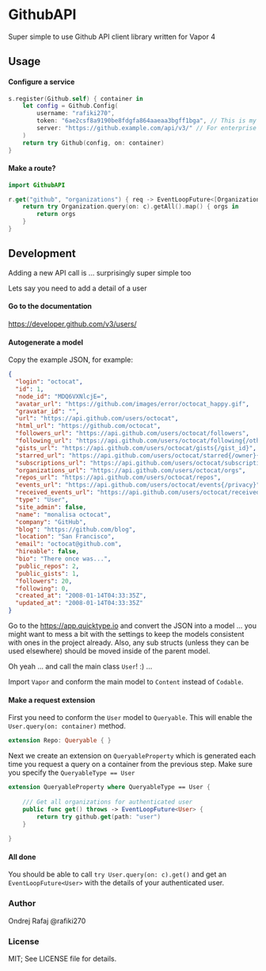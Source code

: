 # GithubAPI

Super simple to use Github API client library written for Vapor 4

## Usage

#### Configure a service
```swift
s.register(Github.self) { container in
    let config = Github.Config(
        username: "rafiki270",
        token: "6ae2csf8a9190be8fdgfa864aaeaa3bgff1bga", // This is my real token! please do not use!!!
        server: "https://github.example.com/api/v3/" // For enterprise github servers (optional)
    )
    return try Github(config, on: container)
}
```

#### Make a route?

```swift
import GithubAPI

r.get("github", "organizations") { req -> EventLoopFuture<[Organization]> in
    return try Organization.query(on: c).getAll().map() { orgs in
        return orgs
    }
}
```

## Development

Adding a new API call is ... surprisingly super simple too

Lets say you need to add a detail of a user

#### Go to the documentation

https://developer.github.com/v3/users/

#### Autogenerate a model

Copy the example JSON, for example:

```json
{
  "login": "octocat",
  "id": 1,
  "node_id": "MDQ6VXNlcjE=",
  "avatar_url": "https://github.com/images/error/octocat_happy.gif",
  "gravatar_id": "",
  "url": "https://api.github.com/users/octocat",
  "html_url": "https://github.com/octocat",
  "followers_url": "https://api.github.com/users/octocat/followers",
  "following_url": "https://api.github.com/users/octocat/following{/other_user}",
  "gists_url": "https://api.github.com/users/octocat/gists{/gist_id}",
  "starred_url": "https://api.github.com/users/octocat/starred{/owner}{/repo}",
  "subscriptions_url": "https://api.github.com/users/octocat/subscriptions",
  "organizations_url": "https://api.github.com/users/octocat/orgs",
  "repos_url": "https://api.github.com/users/octocat/repos",
  "events_url": "https://api.github.com/users/octocat/events{/privacy}",
  "received_events_url": "https://api.github.com/users/octocat/received_events",
  "type": "User",
  "site_admin": false,
  "name": "monalisa octocat",
  "company": "GitHub",
  "blog": "https://github.com/blog",
  "location": "San Francisco",
  "email": "octocat@github.com",
  "hireable": false,
  "bio": "There once was...",
  "public_repos": 2,
  "public_gists": 1,
  "followers": 20,
  "following": 0,
  "created_at": "2008-01-14T04:33:35Z",
  "updated_at": "2008-01-14T04:33:35Z"
}
```

Go to the https://app.quicktype.io and convert the JSON into a model ... you might want to mess a bit with the settings to keep the models consistent with ones in the project already. Also, any sub structs (unless they can be used elsewhere) should be moved inside of the parent model. 

Oh yeah ... and call the main class `User`! :) ...

Import `Vapor` and conform the main model to `Content` instead of `Codable`.

#### Make a request extension

First you need to conform the `User` model to `Queryable`. This will enable the `User.query(on: container)` method.

```swift
extension Repo: Queryable { }
```

Next we create an extension on `QueryableProperty` which is generated each time you request a query on a container from the previous step. Make sure you specify the `QueryableType == User`

```swift
extension QueryableProperty where QueryableType == User {
    
    /// Get all organizations for authenticated user
    public func get() throws -> EventLoopFuture<User> {
        return try github.get(path: "user")
    }
    
}
```

#### All done

You should be able to call `try User.query(on: c).get()` and get an `EventLoopFuture<User>` with the details of your authenticated user.

### Author

Ondrej Rafaj @rafiki270

### License

MIT; See LICENSE file for details.
